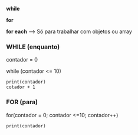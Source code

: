 **while**

**for**

**for each** --> Só para trabalhar com objetos ou array




### WHILE (enquanto)

contador = 0


while (contador <= 10) <!--stop quando não for mais verdade-->
    
    print(contador)
    cotador + 1



### FOR (para)

for(contador = 0; contador <=10; contador++)
    
    print(contador)